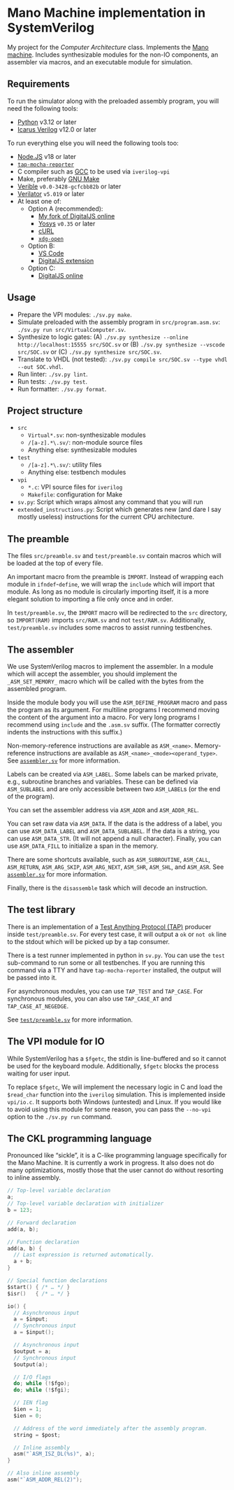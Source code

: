 # Mano Machine implementation in SystemVerilog

My project for the *Computer Architecture* class. Implements the [Mano machine](https://en.wikipedia.org/wiki/Mano_machine). Includes synthesizable modules
for the non-IO components, an assembler via macros, and an executable module for
simulation.

## Requirements

To run the simulator along with the preloaded assembly program, you will need
the following tools:

- [Python](https://www.python.org/) v3.12 or later
- [Icarus Verilog](https://steveicarus.github.io/iverilog/) v12.0 or later

To run everything else you will need the following tools too:

- [Node.JS](https://nodejs.org/) v18 or later
- [`tap-mocha-reporter`](https://www.npmjs.com/package/tap-mocha-reporter)
- C compiler such as [GCC](https://gcc.gnu.org/) to be used via `iverilog-vpi`
- Make, preferably [GNU Make](https://www.gnu.org/software/make/)
- [Verible](https://chipsalliance.github.io/verible/) `v0.0-3428-gcfcbb82b` or later
- [Verilator](https://verilator.org/) `v5.019` or later
- At least one of:
  - Option A (recommended):
    - [My fork of DigitalJS online](https://github.com/esdmr/digitaljs-online)
    - [Yosys](https://yosyshq.net/yosys/) `v0.35` or later
    - [cURL](https://curl.se/)
    - [`xdg-open`](http://portland.freedesktop.org/doc/xdg-open.html)
  - Option B:
    - [VS Code](https://code.visualstudio.com/)
    - [DigitalJS extension](https://marketplace.visualstudio.com/items?itemName=yuyichao.digitaljs)
  - Option C:
    - [DigitalJS online](http://digitaljs.tilk.eu/)

## Usage

- Prepare the VPI modules:
  `./sv.py make`.
- Simulate preloaded with the assembly program in
  `src/program.asm.sv`:
  `./sv.py run src/VirtualComputer.sv`.
- Synthesize to logic gates:
  (A) `./sv.py synthesize --online http://localhost:15555 src/SOC.sv` or
  (B) `./sv.py synthesize --vscode src/SOC.sv` or
  (C) `./sv.py synthesize src/SOC.sv`.
- Translate to VHDL (not tested):
  `./sv.py compile src/SOC.sv --type vhdl --out SOC.vhdl`.
- Run linter:
  `./sv.py lint`.
- Run tests:
  `./sv.py test`.
- Run formatter:
  `./sv.py format`.

## Project structure

- `src`
  - `Virtual*.sv`: non-synthesizable modules
  - `/[a-z].*\.sv/`: non-module source files
  - Anything else: synthesizable modules
- `test`
  - `/[a-z].*\.sv/`: utility files
  - Anything else: testbench modules
- `vpi`
  - `*.c`: VPI source files for `iverilog`
  - `Makefile`: configuration for Make
- `sv.py`: Script which wraps almost any command that you will run
- `extended_instructions.py`: Script which generates new (and dare I say mostly
  useless) instructions for the current CPU architecture.

## The preamble

The files `src/preamble.sv` and `test/preamble.sv` contain macros which will be
loaded at the top of every file.

An important macro from the preamble is `IMPORT`. Instead of wrapping each
module in `ifndef`-`define`, we will wrap the `include` which will import that
module. As long as no module is circularly importing itself, it is a more
elegant solution to importing a file only once and in order.

In `test/preamble.sv`, the `IMPORT` macro will be redirected to the `src`
directory, so `IMPORT(RAM)` imports `src/RAM.sv` and not `test/RAM.sv`.
Additionally, `test/preamble.sv` includes some macros to assist running
testbenches.

## The assembler

We use SystemVerilog macros to implement the assembler. In a module which will
accept the assembler, you should implement the `_ASM_SET_MEMORY_` macro which
will be called with the bytes from the assembled program.

Inside the module body you will use the `ASM_DEFINE_PROGRAM` macro and pass the
program as its argument. For multiline programs I recommend moving the content
of the argument into a macro. For very long programs I recommend using `include`
and the `.asm.sv` suffix. (The formatter correctly indents the instructions with
this suffix.)

Non-memory-reference instructions are available as `ASM_<name>`.
Memory-reference instructions are available as
`ASM_<name>_<mode><operand_type>`. See [`assembler.sv`](src/assembler.sv) for
more information.

Labels can be created via `ASM_LABEL`. Some labels can be marked private, e.g.,
subroutine branches and variables. These can be defined via `ASM_SUBLABEL` and
are only accessible between two `ASM_LABEL`s (or the end of the program).

You can set the assembler address via `ASM_ADDR` and `ASM_ADDR_REL`.

You can set raw data via `ASM_DATA`. If the data is the address of a label, you
can use `ASM_DATA_LABEL` and `ASM_DATA_SUBLABEL`. If the data is a string, you
can use `ASM_DATA_STR`. (It will not append a null character). Finally, you can
use `ASM_DATA_FILL` to initialize a span in the memory.

There are some shortcuts available, such as `ASM_SUBROUTINE`, `ASM_CALL`,
`ASM_RETURN`, `ASM_ARG_SKIP`, `ASM_ARG_NEXT`, `ASM_SHR`, `ASM_SHL`, and
`ASM_ASR`.  See [`assembler.sv`](src/assembler.sv) for more information.

Finally, there is the `disassemble` task which will decode an instruction.

## The test library

There is an implementation of a [Test Anything Protocol
(TAP)](https://testanything.org/) producer inside `test/preamble.sv`. For every
test case, it will output a `ok` or `not ok` line to the stdout which will be
picked up by a tap consumer.

There is a test runner implemented in python in `sv.py`. You can use the `test`
sub-command to run some or all testbenches. If you are running this command via
a TTY and have `tap-mocha-reporter` installed, the output will be passed into
it.

For asynchronous modules, you can use `TAP_TEST` and `TAP_CASE`. For synchronous
modules, you can also use `TAP_CASE_AT` and `TAP_CASE_AT_NEGEDGE`.

See [`test/preamble.sv`](test/preamble.sv) for more information.

## The VPI module for IO

While SystemVerilog has a `$fgetc`, the stdin is line-buffered and so it cannot
be used for the keyboard module. Additionally, `$fgetc` blocks the process
waiting for user input.

To replace `$fgetc`, We will implement the necessary logic in C and load the
`$read_char` function into the `iverilog` simulation. This is implemented inside
`vpi/io.c`. It supports both Windows (untested) and Linux. If you would like to
avoid using this module for some reason, you can pass the `--no-vpi` option to
the `./sv.py run` command.

## The CKL programming language

Pronounced like “sickle”, it is a C-like programming language specifically for
the Mano Machine. It is currently a work in progress. It also does not do many
optimizations, mostly those that the user cannot do without resorting to inline
assembly.

```c
// Top-level variable declaration
a;
// Top-level variable declaration with initializer
b = 123;

// Forward declaration
add(a, b);

// Function declaration
add(a, b) {
  // Last expression is returned automatically.
  a + b;
}

// Special function declarations
$start() { /* … */ }
$isr()   { /* … */ }

io() {
  // Asynchronous input
  a = $input;
  // Synchronous input
  a = $input();

  // Asynchronous input
  $output = a;
  // Synchronous input
  $output(a);

  // I/O flags
  do; while (!$fgo);
  do; while (!$fgi);

  // IEN flag
  $ien = 1;
  $ien = 0;

  // Address of the word immediately after the assembly program.
  string = $post;

  // Inline assembly
  asm("`ASM_ISZ_DL(%s)", a);
}

// Also inline assembly
asm("`ASM_ADDR_REL(2)");
```
